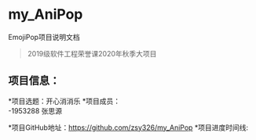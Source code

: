 # my_AniPop
EmojiPop项目说明文档
>2019级软件工程荣誉课2020年秋季大项目

## 项目信息：
 *项目选题：开心消消乐
 *项目成员：  
 -1953288  张思源

 *项目GitHub地址：https://github.com/zsy326/my_AniPop
 *项目进度时间线:
 
